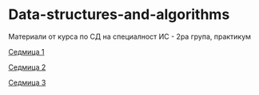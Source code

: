 # Data-structures-and-algorithms
Материали от курса по СД на специалност ИС - 2ра група, практикум

[Седмица 1](https://github.com/AleksandrinaKovachka/Data-structures-and-algorithms/tree/main/Week01)

[Седмица 2](https://github.com/AleksandrinaKovachka/Data-structures-and-algorithms/tree/main/Week02)

[Седмица 3](https://github.com/AleksandrinaKovachka/Data-structures-and-algorithms/tree/main/Week03)

